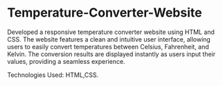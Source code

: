 # Temperature-Converter-Website

Developed a responsive temperature converter website using HTML and CSS.
The website features a clean and intuitive user interface, allowing users to easily convert temperatures between Celsius, Fahrenheit, and Kelvin.
The conversion results are displayed instantly as users input their values, providing a seamless experience.

Technologies Used: HTML,CSS.
